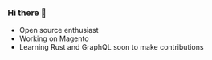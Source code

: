 ### Hi there 👋



-  Open source enthusiast
-  Working on Magento
-  Learning Rust and GraphQL soon to make contributions 
